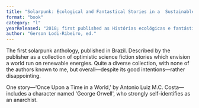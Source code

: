 ```yaml
---
title: "Solarpunk: Ecological and Fantastical Stories in a  Sustainable World"
format: "book"
category: "l"
yearReleased: "2018; first published as Histórias ecológicas e fantásticas em um mundo sustentável"
author: "Gerson Lodi-Ribeiro, ed."
---
```

The  first solarpunk anthology, published in Brazil. Described by the publisher as a collection of  optimistic science fiction stories which envision a world run on renewable  energies. Quite a diverse collection, with none of the authors known to me, but  overall—despite its good intentions—rather disappointing.

One story—'Once Upon a Time in a World,' by Antonio Luiz  M.C. Costa—includes a character named 'George Orwell', who strongly  self-identifies as an anarchist.
  
